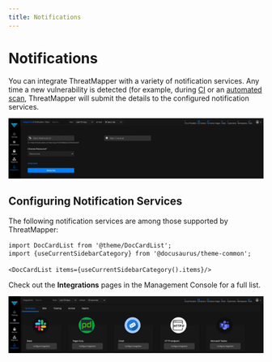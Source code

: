 ```yaml
---
title: Notifications
---
```


# Notifications

You can integrate ThreatMapper with a variety of notification services.  Any time a new vulnerability is detected (for example, during [CI](/threatmapper/operations/scanning-ci) or an [automated scan](/threatmapper/operations/scanning), ThreatMapper will submit the details to the configured notification services.

![Diagnosis](../img/notifications-1.jpg)

## Configuring Notification Services

The following notification services are among those supported by ThreatMapper:   

```mdx-code-block
import DocCardList from '@theme/DocCardList';
import {useCurrentSidebarCategory} from '@docusaurus/theme-common';

<DocCardList items={useCurrentSidebarCategory().items}/>
```

Check out the **Integrations** pages in the Management Console for a full list.

![Diagnosis](../img/notifications-2.jpg)
